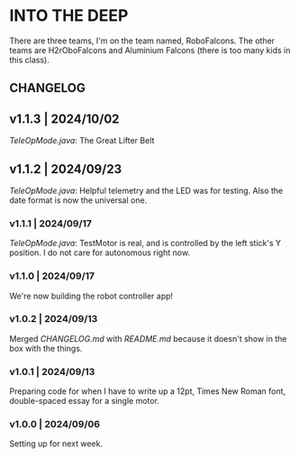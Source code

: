 # INTO THE DEEP

There are three teams, I'm on the team named, RoboFalcons.
The other teams are H2rOboFalcons and Aluminium Falcons (there is too many kids in this class).

## CHANGELOG

## v1.1.3 | 2024/10/02

*TeleOpMode.java*: The Great Lifter Belt

## v1.1.2 | 2024/09/23

*TeleOpMode.java*: Helpful telemetry and the LED was for testing.
Also the date format is now the universal one.

### v1.1.1 | 2024/09/17

*TeleOpMode.java*: TestMotor is real, and is controlled by the left stick's Y position.
I do not care for autonomous right now.

### v1.1.0 | 2024/09/17

We're now building the robot controller app!

### v1.0.2 | 2024/09/13

Merged *CHANGELOG.md* with *README.md* because it doesn't show in the box with the things.

### v1.0.1 | 2024/09/13

Preparing code for when I have to write up a 12pt, Times New Roman font, double-spaced essay for a single motor.

### v1.0.0 | 2024/09/06

Setting up for next week.
